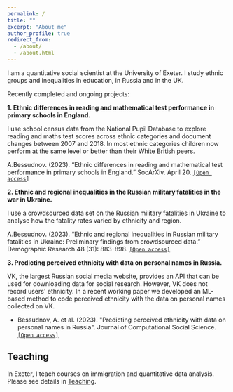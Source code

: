 ```yaml
---
permalink: /
title: ""
excerpt: "About me"
author_profile: true
redirect_from: 
  - /about/
  - /about.html
---
```


I am a quantitative social scientist at the University of Exeter. I study ethnic groups and inequalities in education, in Russia and in the UK.

Recently completed and ongoing projects:

**1. Ethnic differences in reading and mathematical test performance in primary schools in England.**

I use school census data from the National Pupil Database to explore reading and maths test scores across ethnic categories and document changes between 2007 and 2018. In most ethnic categories children now perform at the same level or better than their White British peers.

A.Bessudnov. (2023).  “Ethnic differences in reading and mathematical test performance in primary schools in England.” SocArXiv. April 20. [`[Open access]`](http://doi.org/10.31235/osf.io/5wvx2)

**2. Ethnic and regional inequalities in the Russian military fatalities in the war in Ukraine.**

I use a crowdsourced data set on the Russian military fatalities in Ukraine to analyse how the fatality rates varied by ethnicity and region.

A.Bessudnov. (2023).  “Ethnic and regional inequalities in Russian military fatalities in Ukraine: Preliminary findings from crowdsourced data.” Demographic Research 48 (31): 883-898. [`[Open access]`](https://doi.org/10.4054/DemRes.2023.48.31)

**3. Predicting perceived ethnicity with data on personal names in Russia.**

VK, the largest Russian social media website, provides an API that can be used for downloading data for social research. However, VK does not record users' ethnicity. In a recent working paper we developed an ML-based method to code perceived ethnicity with the data on personal names collected on VK.

* Bessudnov, A. et al. (2023). "Predicting perceived ethnicity with data on personal names in Russia". Journal of Computational Social Science. [`[Open access]`](https://doi.org/10.1007/s42001-023-00205-y)

Teaching
---

In Exeter, I teach courses on immigration and quantitative data analysis. Please see details in [Teaching](/teaching).


